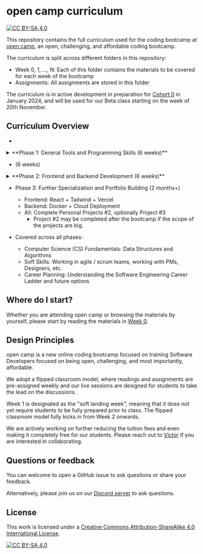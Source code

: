 # open camp curriculum

[![CC BY-SA 4.0][cc-by-sa-shield]][cc-by-sa]

This repository contains the full curriculum used for the coding bootcamp at
[open camp](https://opencamp.cc), an open, challenging, and affordable coding
bootcamp.

The curriculum is split across different folders in this repository:

- Week 0, 1, ..., N: Each of this folder contains the materials to be covered for each week of the bootcamp
- Assignments: All assignments are stored in this folder

The curriculum is in active development in preparation for [Cohort 0][cohort-0]
in January 2024, and will be used for our Beta class starting on the week of
20th November.

## Curriculum Overview

-

<details>
    <summary>**Phase 1: General Tools and Programming Skills (6 weeks)**</summary>

    Key topics:
    - Git and Github
    - HTML and CSS
    - Python and JavaScript fundamentals

    - Week 1: Basics of HTML and CSS
    - Week 2: HTML Forms, Basic Algorithms, Git (with Sourcetree)
    - Week 3: Web Layouts, Algorithms
    - Week 4: Basics of Programming with Python and JavaScript
    - Week 5: Building Interactive Websites with JavaScript
    - Week 6: Using Bootstrap, Algorithms
    - Week 7: Phase 1 Capstone 1: Building your personal blog on GitHub
</details>

-  (6 weeks)

<details>
    <summary>**Phase 2: Frontend and Backend Development (6 weeks)**</summary>

    Key topics:
    - Frontend: AJAX, SPAs, and React
    - Backend: Django + SQL
    - All: Personal Project # 1

    - Week 8: AJAX and working with Backend APIs
    - Week 9: Introduction to React
    - Week 10: React and Backend APIs
    - Week 11: Python Refresher + Backend APIs with Django
    - Week 12: SQL and Django Models
    - Week 13: More SQL and Deploying Backend Services
    - Week 14: Phase 2 Capstone: Building a CRM System
</details>

- Phase 3: Further Specialization and Portfolio Building (2 months+)
    - Frontend: React + Tailwind + Vercel
    - Backend: Docker + Cloud Deployment
    - All: Complete Personal Projects #2, optionally Project #3
        - Project #2 may be completed after the bootcamp if the scope of the projects are big.

- Covered across all phases:
    - Computer Science (CS) Fundamentals: Data Structures and Algorithms
    - Soft Skills: Working in agile / scrum teams, working with PMs, Designers, etc.
    - Career Planning: Understanding the Software Engineering Career Ladder and future options


## Where do I start?

Whether you are attending open camp or browsing the materials by yourself, please
start by reading the materials in [Week 0][week-0].

## Design Principles

open camp is a new online coding bootcamp focused on training Software
Developers focused on being open, challenging, and most importantly, affordable.

We adopt a flipped classroom model, where readings and assignments are
pre-assigned weekly and our live sessions are designed for students to take the
lead on the discussions.

Week 1 is designated as the "soft landing week", meaning that it does not yet
require students to be fully prepared prior to class. The flipped classroom
model fully kicks in from Week 2 onwards.


We are actively working on further reducing the tuition fees and even making it
completely free for our students. Please reach out to
[Victor](mailto:victor@opencamp.cc) if you are interested in collaborating.


## Questions or feedback

You can welcome to open a GitHub issue to ask questions or share your feedback.

Alternatively, please join us on our [Discord server][dc-invite] to ask questions.


## License

This work is licensed under a
[Creative Commons Attribution-ShareAlike 4.0 International License][cc-by-sa].

[![CC BY-SA 4.0][cc-by-sa-image]][cc-by-sa]

[cc-by-sa]: http://creativecommons.org/licenses/by-sa/4.0/
[cc-by-sa-image]: https://licensebuttons.net/l/by-sa/4.0/88x31.png
[cc-by-sa-shield]: https://img.shields.io/badge/License-CC%20BY--SA%204.0-lightgrey.svg

[cohort-0]: https://opencamp.cc/docs/applications/
[week-0]: week-0/README.md

[dc-invite]: https://discord.gg/cXQsaRq8nr
